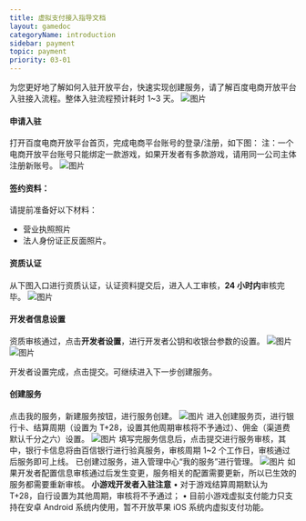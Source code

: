 ```yaml
---
title: 虚拟支付接入指导文档
layout: gamedoc
categoryName: introduction
sidebar: payment
topic: payment
priority: 03-01
---
```



为您更好地了解如何入驻开放平台，快速实现创建服务，请了解百度电商开放平台入驻接入流程。整体入驻流程预计耗时 1~3 天。
![图片](/images/payment/pay01.png)

#### 申请入驻
打开百度电商开放平台首页，完成电商平台账号的登录/注册，如下图：
注：一个电商开放平台账号只能绑定一款游戏，如果开发者有多款游戏，请用同一公司主体注册新账号。
 ![图片](/images/payment/pay02.png)
#### 签约资料：
请提前准备好以下材料：
* 营业执照照片
* 法人身份证正反面照片。
#### 资质认证
从下图入口进行资质认证，认证资料提交后，进入人工审核，**24 小时内**审核完毕。
 ![图片](/images/payment/pay03.png)
#### 开发者信息设置
资质审核通过，点击**开发者设置**，进行开发者公钥和收银台参数的设置。
 ![图片](/images/payment/pay04.png)
 ![图片](/images/payment/pay05.png)

开发者设置完成，点击提交。可继续进入下一步创建服务。
#### 创建服务
点击我的服务，新建服务按钮，进行服务创建。
 ![图片](/images/payment/pay06.png)
进入创建服务页，进行银行卡、结算周期（设置为 T+28，设置其他周期审核将不予通过）、佣金（渠道费默认千分之六）设置。
 ![图片](/images/payment/pay07.png)
填写完服务信息后，点击提交进行服务审核，其中，银行卡信息将由百信银行进行验真服务，审核周期 1~2 个工作日，审核通过后服务即可上线。
已创建过服务，进入管理中心“我的服务”进行管理。
 ![图片](/images/payment/pay08.png)
如果开发者配置信息审核通过后发生变更，服务相关的配置需要更新，所以已生效的服务都需要重新审核。
**小游戏开发者入驻注意**
•	对于游戏结算周期默认为 T+28，自行设置为其他周期，审核将不予通过；
•	目前小游戏虚拟支付能力只支持在安卓 Android 系统内使用，暂不开放苹果 iOS 系统内虚拟支付功能。
